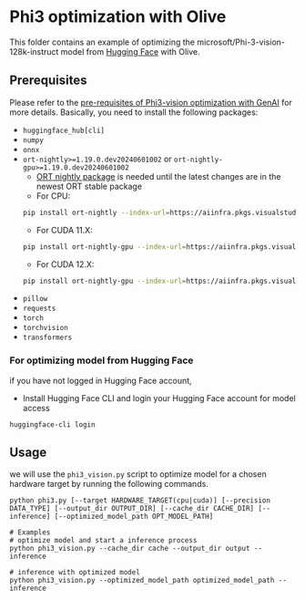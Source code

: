 # Phi3 optimization with Olive
This folder contains an example of optimizing the microsoft/Phi-3-vision-128k-instruct model from [Hugging Face](https://huggingface.co/microsoft/Phi-3-vision-128k-instruct) with Olive.

## Prerequisites
Please refer to the [pre-requisites of Phi3-vision optimization with GenAI](https://github.com/microsoft/onnxruntime-genai/blob/main/examples/python/phi-3-vision.md#0-pre-requisites) for more details.
Basically, you need to install the following packages:
- `huggingface_hub[cli]`
- `numpy`
- `onnx`
- `ort-nightly>=1.19.0.dev20240601002` or `ort-nightly-gpu>=1.19.0.dev20240601002`
    - [ORT nightly package](https://onnxruntime.ai/docs/install/#inference-install-table-for-all-languages) is needed until the latest changes are in the newest ORT stable package
    - For CPU:
    ```bash
    pip install ort-nightly --index-url=https://aiinfra.pkgs.visualstudio.com/PublicPackages/_packaging/ORT-Nightly/pypi/simple/
    ```
    - For CUDA 11.X:
    ```bash
    pip install ort-nightly-gpu --index-url=https://aiinfra.pkgs.visualstudio.com/PublicPackages/_packaging/ORT-Nightly/pypi/simple/
    ```
    - For CUDA 12.X:
    ```bash
    pip install ort-nightly-gpu --index-url=https://aiinfra.pkgs.visualstudio.com/PublicPackages/_packaging/ort-cuda-12-nightly/pypi/simple/
    ```
- `pillow`
- `requests`
- `torch`
- `torchvision`
- `transformers`


### For optimizing model from Hugging Face
if you have not logged in Hugging Face account,
- Install Hugging Face CLI and login your Hugging Face account for model access
```
huggingface-cli login
```

## Usage
we will use the `phi3_vision.py` script to optimize model for a chosen hardware target by running the following commands.

```
python phi3.py [--target HARDWARE_TARGET(cpu|cuda)] [--precision DATA_TYPE] [--output_dir OUTPUT_DIR] [--cache_dir CACHE_DIR] [--inference] [--optimized_model_path OPT_MODEL_PATH]

# Examples
# optimize model and start a inference process
python phi3_vision.py --cache_dir cache --output_dir output --inference

# inference with optimized model
python phi3_vision.py --optimized_model_path optimized_model_path --inference
```

